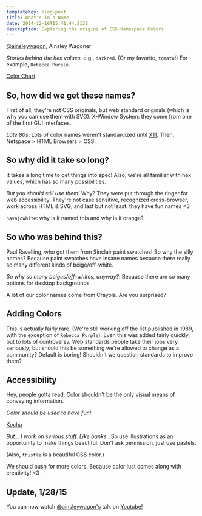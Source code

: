 ```yaml
---
templateKey: blog-post
title: What's in a Name
date: 2014-12-16T15:41:44.213Z
description: Exploring the origins of CSS Namespace Colors
---
```

<p><a href="https://twitter.com/ainsleywagon" target="_blank">@ainsleywagon</a>, Ainsley Wagoner</p>

<p><em>Stories behind the hex values.</em> e.g., <code>darkred</code>. (Or my favorite, <code>tomato</code>!) For example, <code>Rebecca Purple</code>.</p>

<p><a href="http://ainsleywagon.github.io/color-chart" target="_blank">Color Chart</a></p>

<h2>So, how did we get these names?</h2>

<p>First of all, they're not CSS originals, but web standard originals (which is why you can use them with SVG). X-Window System: they come from one of the first GUI interfaces. </p>

<p><em>Late 80s</em>: Lots of color names weren't standardized until <a href="http://en.wikipedia.org/wiki/X11_color_names" target="_blank">X11</a>. Then, Netspace > HTML Browsers > CSS.</p>

<h2>So why did it take so long?</h2>

<p>It takes a long time to get things into spec! Also, we're all familiar with hex values, which has so many possibilities.</p>

<p><em>But you should still use them!</em> Why? They were put through the ringer for web accessibility. They're not case sensitive, recognized cross-browser, work across HTML &amp; SVG, and last but not least: they have fun names &lt;3</p>

<p><code>navajowhite</code>: why is it named this and why is it orange?</p>

<h2>So who was behind this?</h2>

<p>Paul Ravelling, who got them from Sinclair paint swatches! So why the silly names? Because paint swatches have insane names because there really so many different kinds of beige/off-white.</p>

<p><em>So why so many beiges/off-whites, anyway?</em>: Because there are so many options for desktop backgrounds. </p>

<p>A lot of our color names come from Crayola. Are you surprised?</p>

<h2>Adding Colors</h2>

<p>This is actually fairly rare. (We're still working off the list published in 1989, with the exception of <code>Rebecca Purple</code>). Even this was added fairly quickly, but to lots of controversy. Web standards people take their jobs very seriously; but should this be something we're allowed to change as a community? Default is boring! Shouldn't we question standards to improve them?</p>

<h2>Accessibility</h2>

<p>Hey, people gotta read. Color shouldn't be the only visual means of conveying information.</p>

<p><em>Color should be used to have fun!</em>: </p>

<p><a href="http://kocha.com.au/" target="_blank">Kocha</a></p>

<p><em>But... I work on serious stuff. Like banks.</em>: So use illustrations as an opportunity to make things beautiful. Don't ask permission, just use pastels.</p>

<p>(Also, <code>thistle</code> is a beautiful CSS color.)</p>

<p>We should push for more colors. Because color just comes along with creativity! &lt;3</p>

<h2>Update, 1/28/15</h2>

<p>You can now watch <a href="https://twitter.com/ainsleywagon">@ainsleywagon's</a> talk on <a href="https://www.youtube.com/watch?v=ciGmOlxRxeg&amp;feature=youtu.be">Youtube!</a></p>
